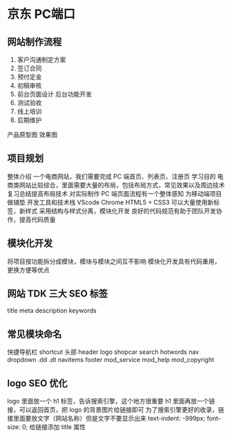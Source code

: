 # 京东 PC端口

## 网站制作流程
1. 客户沟通制定方案
2. 签订合同
3. 预付定金
4. 初稿审核
5. 前台页面设计 后台功能开发
6. 测试验收
7. 线上培训
8. 后期维护


产品原型图
效果图


## 项目规划
整体介绍
  一个电商网站，我们需要完成 PC 端首页、列表页、注册页
学习目的
  电商类网站比较综合，里面需要大量的布局，包括布局方式，常见效果以及周边技术
  复习总结提高布局技术
  对实际制作 PC 端页面流程有一个整体感知
  为移动端项目做铺垫
开发工具和技术栈
  VScode  Chrome
  HTML5 + CSS3 可以大量使用新标签，新样式
  采用结构与样式分离，模块化开发
  良好的代码规范有助于团队开发协作，提高代码质量


## 模块化开发
  将项目按功能拆分成模块，模块与模块之间互不影响
  模块化开发具有代码重用，更换方便等优点

## 网站 TDK 三大 SEO 标签
title
meta
  description
  keywords

## 常见模块命名
快捷导航栏    shortcut
头部         header
logo
shopcar
search
hotwords
nav
dropdown .dd .dt
navitems
footer
mod_service
mod_help
mod_copyright


## logo SEO 优化
logo 里面放一个 h1 标签，告诉搜索引擎，这个地方很重要
h1 里面再放一个链接，可以返回首页，把 logo 的背景图片给链接即可
为了搜索引擎更好的收录，链接里面要放文字（网站名称）但是文字不要显示出来
    text-indent: -999px;
    font-size: 0;
给链接添加 title 属性